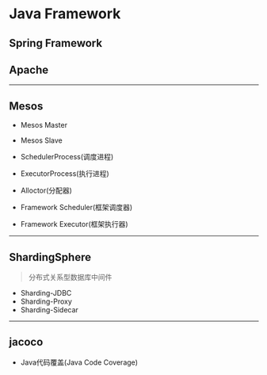 # Java Framework


## Spring Framework


## Apache




---
## Mesos
- Mesos Master
- Mesos Slave
- SchedulerProcess(调度进程)
- ExecutorProcess(执行进程)


- Alloctor(分配器)
- Framework Scheduler(框架调度器)
- Framework Executor(框架执行器)



---
## ShardingSphere
> 分布式关系型数据库中间件

- Sharding-JDBC
- Sharding-Proxy
- Sharding-Sidecar

---


## jacoco

- Java代码覆盖(Java Code Coverage)